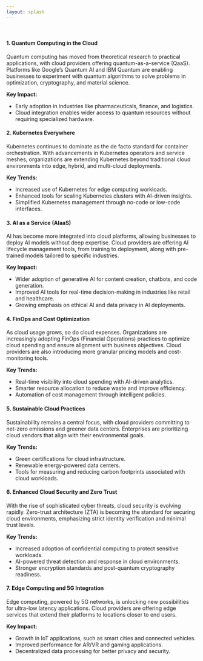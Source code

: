 ```yaml
---
layout: splash
---
```


<br />

#### 1. Quantum Computing in the Cloud  
Quantum computing has moved from theoretical research to practical applications, with cloud providers offering quantum-as-a-service (QaaS). Platforms like Google’s Quantum AI and IBM Quantum are enabling businesses to experiment with quantum algorithms to solve problems in optimization, cryptography, and material science.  

**Key Impact:**  
- Early adoption in industries like pharmaceuticals, finance, and logistics.  
- Cloud integration enables wider access to quantum resources without requiring specialized hardware.  

#### 2. Kubernetes Everywhere  
Kubernetes continues to dominate as the de facto standard for container orchestration. With advancements in Kubernetes operators and service meshes, organizations are extending Kubernetes beyond traditional cloud environments into edge, hybrid, and multi-cloud deployments.  

**Key Trends:**  
- Increased use of Kubernetes for edge computing workloads.  
- Enhanced tools for scaling Kubernetes clusters with AI-driven insights.  
- Simplified Kubernetes management through no-code or low-code interfaces.  

#### 3. AI as a Service (AIaaS)  
AI has become more integrated into cloud platforms, allowing businesses to deploy AI models without deep expertise. Cloud providers are offering AI lifecycle management tools, from training to deployment, along with pre-trained models tailored to specific industries.  

**Key Impact:**  
- Wider adoption of generative AI for content creation, chatbots, and code generation.  
- Improved AI tools for real-time decision-making in industries like retail and healthcare.  
- Growing emphasis on ethical AI and data privacy in AI deployments.  

#### 4. FinOps and Cost Optimization  
As cloud usage grows, so do cloud expenses. Organizations are increasingly adopting FinOps (Financial Operations) practices to optimize cloud spending and ensure alignment with business objectives. Cloud providers are also introducing more granular pricing models and cost-monitoring tools.  

**Key Trends:**  
- Real-time visibility into cloud spending with AI-driven analytics.  
- Smarter resource allocation to reduce waste and improve efficiency.  
- Automation of cost management through intelligent policies.  

#### 5. Sustainable Cloud Practices  
Sustainability remains a central focus, with cloud providers committing to net-zero emissions and greener data centers. Enterprises are prioritizing cloud vendors that align with their environmental goals.  

**Key Trends:**  
- Green certifications for cloud infrastructure.  
- Renewable energy-powered data centers.  
- Tools for measuring and reducing carbon footprints associated with cloud workloads.  

#### 6. Enhanced Cloud Security and Zero Trust  
With the rise of sophisticated cyber threats, cloud security is evolving rapidly. Zero-trust architecture (ZTA) is becoming the standard for securing cloud environments, emphasizing strict identity verification and minimal trust levels.  

**Key Trends:**  
- Increased adoption of confidential computing to protect sensitive workloads.  
- AI-powered threat detection and response in cloud environments.  
- Stronger encryption standards and post-quantum cryptography readiness.  

#### 7. Edge Computing and 5G Integration  
Edge computing, powered by 5G networks, is unlocking new possibilities for ultra-low latency applications. Cloud providers are offering edge services that extend their platforms to locations closer to end users.  

**Key Impact:**  
- Growth in IoT applications, such as smart cities and connected vehicles.  
- Improved performance for AR/VR and gaming applications.  
- Decentralized data processing for better privacy and security.